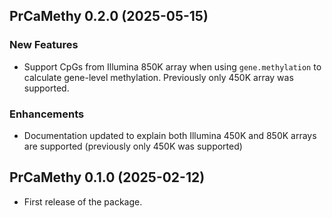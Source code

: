 ## PrCaMethy 0.2.0 (2025-05-15)

### New Features

* Support CpGs from Illumina 850K array when using `gene.methylation` to calculate gene-level methylation.  Previously only 450K array was supported.

### Enhancements

* Documentation updated to explain both Illumina 450K and 850K arrays are supported (previously only 450K was supported)

## PrCaMethy 0.1.0 (2025-02-12)

* First release of the package.

